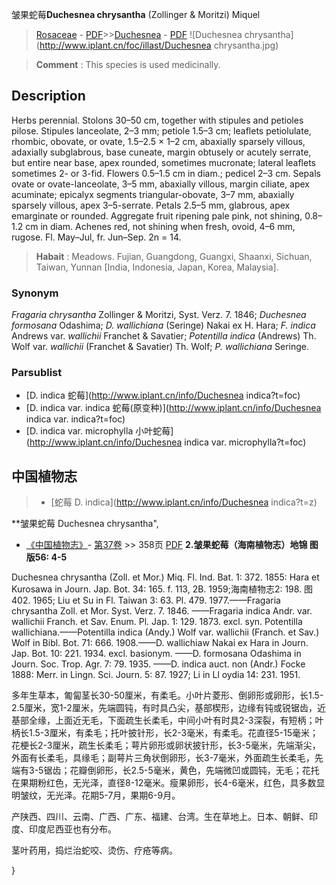 皱果蛇莓**Duchesnea chrysantha** (Zollinger & Moritzi) Miquel

> [Rosaceae](http://www.iplant.cn/info/Rosaceae?t=foc) - [PDF](http://www.iplant.cn/foc/pdf/Rosaceae.pdf)>>[Duchesnea](http://www.iplant.cn/info/Duchesnea?t=foc) - [PDF](http://www.iplant.cn/foc/pdf/Duchesnea.pdf)
![Duchesnea chrysantha](http://www.iplant.cn/foc/illast/Duchesnea chrysantha.jpg)


> **Comment** : 
> This species is used medicinally.

## Description

Herbs perennial. Stolons 30–50 cm, together with stipules and petioles pilose. Stipules lanceolate, 2–3 mm; petiole 1.5–3 cm; leaflets petiolulate, rhombic, obovate, or ovate, 1.5–2.5 × 1–2 cm, abaxially sparsely villous, adaxially subglabrous, base cuneate, margin obtusely or acutely serrate, but entire near base, apex rounded, sometimes mucronate; lateral leaflets sometimes 2- or 3-fid. Flowers 0.5–1.5 cm in diam.; pedicel 2–3 cm. Sepals ovate or ovate-lanceolate, 3–5 mm, abaxially villous, margin ciliate, apex acuminate; epicalyx segments triangular-obovate, 3–7 mm, abaxially sparsely villous, apex 3–5-serrate. Petals 2.5–5 mm, glabrous, apex emarginate or rounded. Aggregate fruit ripening pale pink, not shining, 0.8–1.2 cm in diam. Achenes red, not shining when fresh, ovoid, 4–6 mm, rugose. Fl. May–Jul, fr. Jun–Sep. 2n = 14.


> **Habait** : 
> Meadows.  Fujian, Guangdong, Guangxi, Shaanxi, Sichuan, Taiwan, Yunnan [India, Indonesia, Japan, Korea, Malaysia].

### Synonym
*Fragaria chrysantha* Zollinger & Moritzi, Syst. Verz. 7. 1846; *Duchesnea formosana* Odashima; *D. wallichiana* (Seringe) Nakai ex H. Hara; *F. indica* Andrews var. *wallichii* Franchet & Savatier; *Potentilla indica* (Andrews) Th. Wolf var. *wallichii* (Franchet & Savatier) Th. Wolf; *P. wallichiana* Seringe.

### Parsublist

* [D.  indica  蛇莓](http://www.iplant.cn/info/Duchesnea indica?t=foc)
* [D.  indica var. indica  蛇莓(原变种)](http://www.iplant.cn/info/Duchesnea indica var. indica?t=foc)
* [D.  indica var. microphylla  小叶蛇莓](http://www.iplant.cn/info/Duchesnea indica var. microphylla?t=foc)

## 中国植物志

> * [蛇莓  D.  indica](http://www.iplant.cn/info/Duchesnea indica?t=z)


**皱果蛇莓 Duchesnea chrysantha",


* [《中国植物志》](http://www.iplant.cn/frps)- [第37卷](http://www.iplant.cn/frps/vol/37) >> 358页 [PDF](http://www.iplant.cn/frps/pdf/37/358c.PDF)
**2.皱果蛇莓（海南植物志）地锦 图版56: 4-5**

Duchesnea chrysantha (Zoll. et Mor.) Miq. Fl. Ind. Bat. 1: 372. 1855: Hara et Kurosawa in Journ. Jap. Bot. 34: 165. f. 113, 2B. 1959;海南植物志2: 198. 图402. 1965; Liu et Su in Fl. Taiwan 3: 63. Pl. 479. 1977.——Fragaria chrysantha Zoll. et Mor. Syst. Verz. 7. 1846. ——Fragaria indica Andr. var. wallichii Franch. et Sav. Enum. Pl. Jap. 1: 129. 1873. excl. syn. Potentilla wallichiana.——Potentilla indica (Andy.) Wolf var. wallichii (Franch. et Sav.) Wolf in Bibl. Bot. 71: 666. 1908.——D. wallichiaw Nakai ex Hara in Journ. Jap. Bot. 10: 221. 1934. excl. basionym. ——D. formosana Odashima in Journ. Soc. Trop. Agr. 7: 79. 1935. ——D. indica auct. non (Andr.) Focke 1888: Merr. in Lingn. Sci. Journ. 5: 87. 1927; Li in Ll oydia 14: 231. 1951.

多年生草本，匍匐茎长30-50厘米，有柔毛。小叶片菱形、倒卵形或卵形，长1.5-2.5厘米，宽1-2厘米，先端圆钝，有时具凸尖，基部楔形，边缘有钝或锐锯齿，近基部全缘，上面近无毛，下面疏生长柔毛，中间小叶有时具2-3深裂，有短柄；叶柄长1.5-3厘米，有柔毛；托叶披针形，长2-3毫米，有柔毛。花直径5-15毫米；花梗长2-3厘米，疏生长柔毛；萼片卵形或卵状披针形，长3-5毫米，先端渐尖，外面有长柔毛，具缘毛；副萼片三角状倒卵形，长3-7毫米，外面疏生长柔毛，先端有3-5锯齿；花瓣倒卵形，长2.5-5毫米，黄色，先端微凹或圆钝，无毛；花托在果期粉红色，无光泽，直径8-12毫米。瘦果卵形，长4-6毫米，红色，具多数显明皱纹，无光泽。花期5-7月，果期6-9月。

产陕西、四川、云南、广西、广东、福建、台湾。生在草地上。日本、朝鲜、印度、印度尼西亚也有分布。

茎叶药用，捣烂治蛇咬、烫伤、疗疮等病。

}
